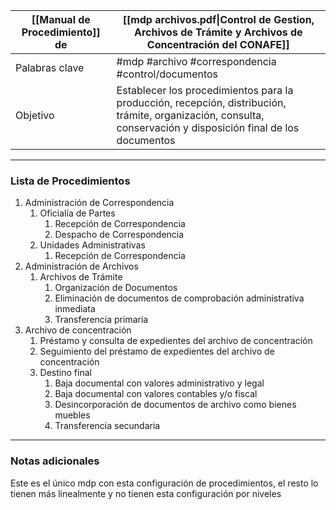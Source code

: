 
| [[Manual de Procedimiento]] de | [[mdp archivos.pdf\|Control de Gestion, Archivos de Trámite y Archivos de Concentración del CONAFE]] |
| ------------------------------ | ------------------------------------------------------------------------------------------------------------------------------------------------------------------------------------------ |
| Palabras clave                 | #mdp #archivo #correspondencia #control/documentos                                                                                                                                                      |
| Objetivo                       | Establecer los procedimientos para la producción, recepción, distribución, trámite, organización, consulta, conservación y disposición final de los documentos                             |

---

### Lista de Procedimientos
1. Administración de Correspondencia
	1. Oficialía de Partes
		1. Recepción de Correspondencia
		2. Despacho de Correspondencia
	2. Unidades Administrativas
		1. Recepción de Correspondencia
2. Administración de Archivos
	1. Archivos de Trámite
		1. Organización de Documentos
		2. Eliminación de documentos de comprobación administrativa inmediata
		3. Transferencia primaria
3. Archivo de concentración
	1. Préstamo y consulta de expedientes del archivo de concentración
	2. Seguimiento del préstamo de expedientes del archivo de concentración
	3. Destino final
		1. Baja documental con valores administrativo y legal
		2. Baja documental con valores contables y/o fiscal
		3. Desincorporación de documentos de archivo como bienes muebles
		4. Transferencia secundaria
---

### Notas adicionales

Este es el único mdp con esta configuración de procedimientos, el resto lo tienen más linealmente y no tienen esta configuración por niveles
